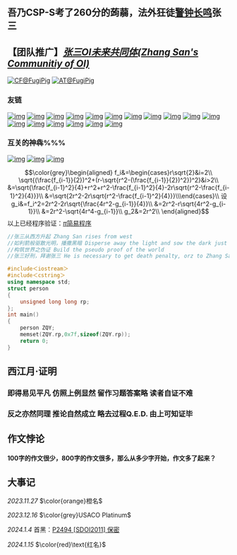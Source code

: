 ## 吾乃CSP-S考了260分的蒟蒻，法外狂徒[警钟长鸣](https://www.luogu.com.cn/paste/xmmmpq55)张三
## 【团队推广】_[张三OI未来共同体(Zhang San's Communitiy of OI)](https://www.luogu.com.cn/team/71793)_
[![CF@FugiPig](https://cfrating.baoshuo.dev/rating?username=FugiPig)](https://codeforces.com/profile/FugiPig)  [![AT@FugiPig](https://atrating.baoshuo.dev/rating?username=FugiPig)](https://atcoder.jp/users/FugiPig) 
### 友链
[![img](https://cdn.luogu.com.cn/upload/usericon/687360.png)](https://www.luogu.com.cn/user/687360)
[![img](https://cdn.luogu.com.cn/upload/usericon/379261.png)](https://www.luogu.com.cn/user/379261)
[![img](https://cdn.luogu.com.cn/upload/usericon/416975.png)](https://www.luogu.com.cn/user/416975)
[![img](https://cdn.luogu.com.cn/upload/usericon/334586.png)](https://www.luogu.com.cn/user/334586)
[![img](https://cdn.luogu.com.cn/upload/usericon/713914.png)](https://www.luogu.com.cn/user/713914)
[![img](https://cdn.luogu.com.cn/upload/usericon/923382.png)](https://www.luogu.com.cn/user/923382)
[![img](https://cdn.luogu.com.cn/upload/usericon/939115.png)](https://www.luogu.com.cn/user/939115)
[![img](https://cdn.luogu.com.cn/upload/usericon/419866.png)](https://www.luogu.com.cn/user/419866)
[![img](https://cdn.luogu.com.cn/upload/usericon/505523.png)](https://www.luogu.com.cn/user/505523)
[![img](https://cdn.luogu.com.cn/upload/usericon/550155.png)](https://www.luogu.com.cn/user/550155)
[![img](https://cdn.luogu.com.cn/upload/usericon/359883.png)](https://www.luogu.com.cn/user/359883)
[![img](https://cdn.luogu.com.cn/upload/usericon/602424.png)](https://www.luogu.com.cn/user/602424)
[![img](https://cdn.luogu.com.cn/upload/usericon/713060.png)](https://www.luogu.com.cn/user/713060)
[![img](https://cdn.luogu.com.cn/upload/usericon/706974.png)](https://www.luogu.com.cn/user/706974)
[![img](https://cdn.luogu.com.cn/upload/usericon/794395.png)](https://www.luogu.com.cn/user/794395)
[![img](https://cdn.luogu.com.cn/upload/usericon/876566.png)](https://www.luogu.com.cn/user/876566)
[![img](https://cdn.luogu.com.cn/upload/usericon/970543.png)](https://www.luogu.com.cn/user/970543)
### 互关的神犇%%%
[![img](https://cdn.luogu.com.cn/upload/usericon/76156.png)](https://www.luogu.com.cn/user/76156)
[![img](https://cdn.luogu.com.cn/upload/usericon/55959.png)](https://www.luogu.com.cn/user/55959)
[![img](https://cdn.luogu.com.cn/upload/usericon/464757.png)](https://www.luogu.com.cn/user/464757)

$$\color{grey}\begin{aligned}
f_i&=\begin{cases}r\sqrt{2}&i=2\\
\sqrt{(\frac{f_{i-1}}{2})^2+(r-\sqrt{r^2-(\frac{f_{i-1}}{2})^2})^2}&i>2\\
&=\sqrt{\frac{f_{i-1}^2}{4}+r^2+r^2-\frac{f_{i-1}^2}{4}-2r\sqrt{r^2-\frac{f_{i-1}^2}{4}}}\\
&=\sqrt{2r^2-2r\sqrt{r^2-\frac{f_{i-1}^2}{4}}}\\\end{cases}\\
设g_i&=f_i^2=2r^2-2r\sqrt{\frac{4r^2-g_{i-1}}{4}}\\
&=2r^2-r\sqrt{4r^2-g_{i-1}}\\
&=2r^2-\sqrt{4r^4-g_{i-1}}\\
g_2&=2r^2\\
\end{aligned}$$
以上已经程序验证：[$\pi$简易程序](https://www.luogu.com.cn/paste/8o1296uy)
```cpp
//张三从西方升起 Zhang San rises from west
//如利箭般驱散光明，播撒黑暗 Disperse away the light and sow the dark just like a sharp arrow
//构筑世界之伪证 Build the pseudo proof of the world
//张三好刑，拜谢张三 He is necessary to get death penalty, orz to Zhang San!
```
```cpp
#include＜iostream＞
#include＜cstring＞
using namespace std;
struct person
{
    unsigned long long rp;
};
int main()
{
    person ZQY;
    memset(ZQY.rp,0x7f,sizeof(ZQY.rp));
    return 0;
}
```
## 西江月·证明
### 即得易见平凡 仿照上例显然 留作习题答案略 读者自证不难
### 反之亦然同理 推论自然成立 略去过程Q.E.D. 由上可知证毕
## 作文悖论
#### 100字的作文很少，800字的作文很多，那么从多少字开始，作文多了起来？
## 大事记
*2023.11.27* $\color{orange}橙名$

*2023.12.16* $\color{grey}USACO  Platinum$

*2024.1.4* 首黑：[P2494 [SDOI2011] 保密](https://www.luogu.com.cn/problem/P2494)

*2024.1.15* $\color{red}\text{红名}$